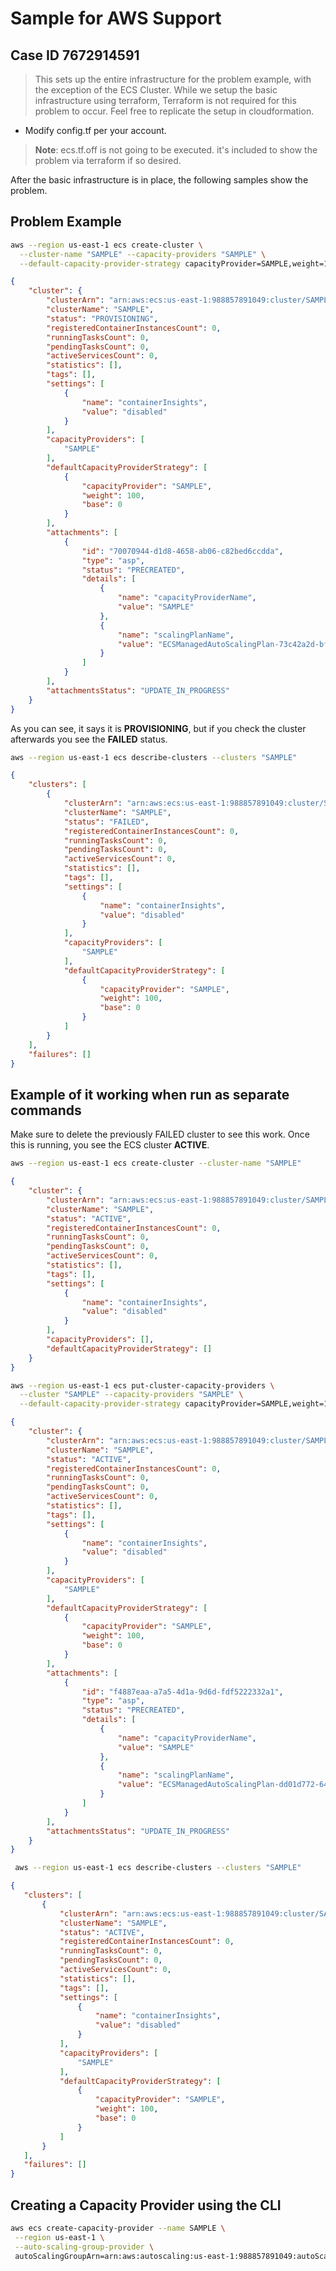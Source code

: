 # Sample for AWS Support

## Case ID 7672914591

> This sets up the entire infrastructure for the problem example, with the exception of the ECS Cluster.  While we setup the basic infrastructure using terraform, Terraform is not required for this problem to occur.  Feel free to replicate the setup in cloudformation.

- Modify config.tf per your account.

> **Note**: ecs.tf.off is not going to be executed.  it's included to show the problem via terraform if so desired.

After the basic infrastructure is in place, the following samples show the problem.

## Problem Example

```bash
aws --region us-east-1 ecs create-cluster \
  --cluster-name "SAMPLE" --capacity-providers "SAMPLE" \
  --default-capacity-provider-strategy capacityProvider=SAMPLE,weight=100
```

```json
{
    "cluster": {
        "clusterArn": "arn:aws:ecs:us-east-1:988857891049:cluster/SAMPLE",
        "clusterName": "SAMPLE",
        "status": "PROVISIONING",
        "registeredContainerInstancesCount": 0,
        "runningTasksCount": 0,
        "pendingTasksCount": 0,
        "activeServicesCount": 0,
        "statistics": [],
        "tags": [],
        "settings": [
            {
                "name": "containerInsights",
                "value": "disabled"
            }
        ],
        "capacityProviders": [
            "SAMPLE"
        ],
        "defaultCapacityProviderStrategy": [
            {
                "capacityProvider": "SAMPLE",
                "weight": 100,
                "base": 0
            }
        ],
        "attachments": [
            {
                "id": "70070944-d1d8-4658-ab06-c82bed6ccdda",
                "type": "asp",
                "status": "PRECREATED",
                "details": [
                    {
                        "name": "capacityProviderName",
                        "value": "SAMPLE"
                    },
                    {
                        "name": "scalingPlanName",
                        "value": "ECSManagedAutoScalingPlan-73c42a2d-bf90-4296-80cc-7f46061f6f94"
                    }
                ]
            }
        ],
        "attachmentsStatus": "UPDATE_IN_PROGRESS"
    }
}
```

As you can see, it says it is **PROVISIONING**, but if you check the cluster afterwards you see the **FAILED** status.

```bash
aws --region us-east-1 ecs describe-clusters --clusters "SAMPLE"
```

```json
{
    "clusters": [
        {
            "clusterArn": "arn:aws:ecs:us-east-1:988857891049:cluster/SAMPLE",
            "clusterName": "SAMPLE",
            "status": "FAILED",
            "registeredContainerInstancesCount": 0,
            "runningTasksCount": 0,
            "pendingTasksCount": 0,
            "activeServicesCount": 0,
            "statistics": [],
            "tags": [],
            "settings": [
                {
                    "name": "containerInsights",
                    "value": "disabled"
                }
            ],
            "capacityProviders": [
                "SAMPLE"
            ],
            "defaultCapacityProviderStrategy": [
                {
                    "capacityProvider": "SAMPLE",
                    "weight": 100,
                    "base": 0
                }
            ]
        }
    ],
    "failures": []
}
```

## Example of it working when run as separate commands

Make sure to delete the previously FAILED cluster to see this work.  Once this is running, you see the ECS cluster **ACTIVE**.

```bash
aws --region us-east-1 ecs create-cluster --cluster-name "SAMPLE"
```

```json
{
    "cluster": {
        "clusterArn": "arn:aws:ecs:us-east-1:988857891049:cluster/SAMPLE",
        "clusterName": "SAMPLE",
        "status": "ACTIVE",
        "registeredContainerInstancesCount": 0,
        "runningTasksCount": 0,
        "pendingTasksCount": 0,
        "activeServicesCount": 0,
        "statistics": [],
        "tags": [],
        "settings": [
            {
                "name": "containerInsights",
                "value": "disabled"
            }
        ],
        "capacityProviders": [],
        "defaultCapacityProviderStrategy": []
    }
}
```

```bash
aws --region us-east-1 ecs put-cluster-capacity-providers \
  --cluster "SAMPLE" --capacity-providers "SAMPLE" \
  --default-capacity-provider-strategy capacityProvider=SAMPLE,weight=100
```

```json
{
    "cluster": {
        "clusterArn": "arn:aws:ecs:us-east-1:988857891049:cluster/SAMPLE",
        "clusterName": "SAMPLE",
        "status": "ACTIVE",
        "registeredContainerInstancesCount": 0,
        "runningTasksCount": 0,
        "pendingTasksCount": 0,
        "activeServicesCount": 0,
        "statistics": [],
        "tags": [],
        "settings": [
            {
                "name": "containerInsights",
                "value": "disabled"
            }
        ],
        "capacityProviders": [
            "SAMPLE"
        ],
        "defaultCapacityProviderStrategy": [
            {
                "capacityProvider": "SAMPLE",
                "weight": 100,
                "base": 0
            }
        ],
        "attachments": [
            {
                "id": "f4887eaa-a7a5-4d1a-9d6d-fdf5222332a1",
                "type": "asp",
                "status": "PRECREATED",
                "details": [
                    {
                        "name": "capacityProviderName",
                        "value": "SAMPLE"
                    },
                    {
                        "name": "scalingPlanName",
                        "value": "ECSManagedAutoScalingPlan-dd01d772-649b-46c1-ab29-b4c56b823688"
                    }
                ]
            }
        ],
        "attachmentsStatus": "UPDATE_IN_PROGRESS"
    }
} 
```

```bash
 aws --region us-east-1 ecs describe-clusters --clusters "SAMPLE"
```

 ```json
 {
    "clusters": [
        {
            "clusterArn": "arn:aws:ecs:us-east-1:988857891049:cluster/SAMPLE",
            "clusterName": "SAMPLE",
            "status": "ACTIVE",
            "registeredContainerInstancesCount": 0,
            "runningTasksCount": 0,
            "pendingTasksCount": 0,
            "activeServicesCount": 0,
            "statistics": [],
            "tags": [],
            "settings": [
                {
                    "name": "containerInsights",
                    "value": "disabled"
                }
            ],
            "capacityProviders": [
                "SAMPLE"
            ],
            "defaultCapacityProviderStrategy": [
                {
                    "capacityProvider": "SAMPLE",
                    "weight": 100,
                    "base": 0
                }
            ]
        }
    ],
    "failures": []
}
 ```

## Creating a Capacity Provider using the CLI

```bash
aws ecs create-capacity-provider --name SAMPLE \
 --region us-east-1 \
 --auto-scaling-group-provider \
 autoScalingGroupArn=arn:aws:autoscaling:us-east-1:988857891049:autoScalingGroup:815fdeff-316b-49b7-9bbc-a82535530fe0:autoScalingGroupName/SAMPLE 
```

